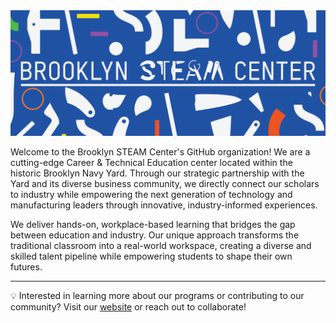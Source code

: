 <img src="https://github.com/Brooklyn-STEAM/.github/blob/main/profile/banner.png">

Welcome to the Brooklyn STEAM Center's GitHub organization! We are a cutting-edge Career & Technical Education center located within the historic Brooklyn Navy Yard. Through our strategic partnership with the Yard and its diverse business community, we directly connect our scholars to industry while empowering the next generation of technology and manufacturing leaders through innovative, industry-informed experiences.

We deliver hands-on, workplace-based learning that bridges the gap between education and industry. Our unique approach transforms the traditional classroom into a real-world workspace, creating a diverse and skilled talent pipeline while empowering students to shape their own futures.

---

💡 Interested in learning more about our programs or contributing to our community? Visit our [website](https://www.brooklynsteamcenter.org) or reach out to collaborate!

